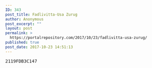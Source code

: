 ```yaml
---
ID: 343
post_title: Fadlivitta-Usa Zurug
author: Anonymous
post_excerpt: ""
layout: post
permalink: >
  https://portalrepository.com/2017/10/23/fadlivitta-usa-zurug/
published: true
post_date: 2017-10-23 14:51:13
---
```

<pre>2119FDB3C147</pre>